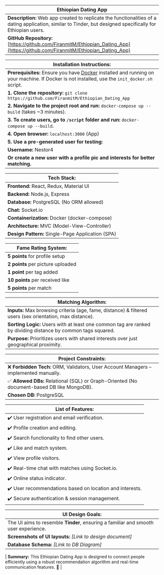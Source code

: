 | **Ethiopian Dating App** |  
|--------------------------|  
| **Description:** Web app created to replicate the functionalities of a dating application, similar to Tinder, but designed specifically for Ethiopian users. |  
| **GitHub Repository:** [https://github.com/FiranmitM/Ethiopian_Dating_App](https://github.com/FiranmitM/Ethiopian_Dating_App) |  

| **Installation Instructions:** |  
|------------------------------|  
| **Prerequisites:** Ensure you have [Docker](https://www.docker.com/) installed and running on your machine. If Docker is not installed, use the `init_docker.sh` script. |  
| **1. Clone the repository:** `git clone https://github.com/FiranmitM/Ethiopian_Dating_App` |  
| **2. Navigate to the project root and run:** `docker-compose up --build` (takes ~3 minutes). |  
| **3. To create users, go to `/script` folder and run:** `docker-compose up --build`. |  
| **4. Open browser:** `localhost:3000` (App) | `localhost:8080` (DB Admin Panel) |  
| **5. Use a pre-generated user for testing:** |  
| **Username:** Nestor4 | **Password:** Matcha1! |  
| **Or create a new user with a profile pic and interests for better matching.** |  

| **Tech Stack:** |  
|---------------|  
| **Frontend:** React, Redux, Material UI |  
| **Backend:** Node.js, Express |  
| **Database:** PostgreSQL (No ORM allowed) |  
| **Chat:** Socket.io |  
| **Containerization:** Docker (docker-compose) |  
| **Architecture:** MVC (Model-View-Controller) |  
| **Design Pattern:** Single-Page Application (SPA) |  

| **Fame Rating System:** |  
|-------------------------|  
| **5 points** for profile setup |  
| **2 points** per picture uploaded |  
| **1 point** per tag added |  
| **10 points** per received like |  
| **5 points** per match |  

| **Matching Algorithm:** |  
|------------------------|  
| **Inputs:** Max browsing criteria (age, fame, distance) & filtered users (sex orientation, max distance). |  
| **Sorting Logic:** Users with at least one common tag are ranked by dividing distance by common tags squared. |  
| **Purpose:** Prioritizes users with shared interests over just geographical proximity. |  

| **Project Constraints:** |  
|-------------------------|  
| ❌ **Forbidden Tech:** ORM, Validators, User Account Managers – implemented manually. |  
| ✅ **Allowed DBs:** Relational (SQL) or Graph-Oriented (No document-based DB like MongoDB). |  
| **Chosen DB:** PostgreSQL |  

| **List of Features:** |  
|----------------------|  
| ✔️ User registration and email verification. |  
| ✔️ Profile creation and editing. |  
| ✔️ Search functionality to find other users. |  
| ✔️ Like and match system. |  
| ✔️ View profile visitors. |  
| ✔️ Real-time chat with matches using Socket.io. |  
| ✔️ Online status indicator. |  
| ✔️ User recommendations based on location and interests. |  
| ✔️ Secure authentication & session management. |  

| **UI Design Goals:** |  
|---------------------|  
| The UI aims to resemble **Tinder**, ensuring a familiar and smooth user experience. |  
| **Screenshots of UI layouts:** *[Link to design document]* |  
| **Database Schema:** *[Link to DB Diagram]* |  

| **Summary:** This Ethiopian Dating App is designed to connect people efficiently using a robust recommendation algorithm and real-time communication features. 🚀 |  
